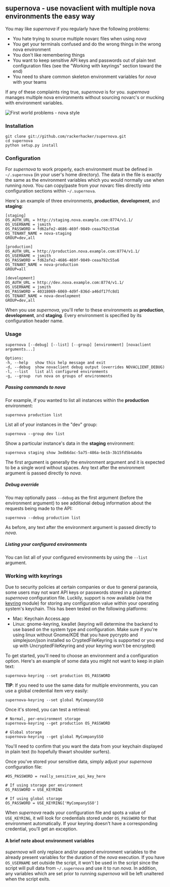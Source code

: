 ## supernova - use novaclient with multiple nova environments the easy way

You may like *supernova* if you regularly have the following problems:

* You hate trying to source multiple novarc files when using *nova*
* You get your terminals confused and do the wrong things in the wrong nova environment
* You don't like remembering things
* You want to keep sensitive API keys and passwords out of plain text configuration files (see the "Working with keyrings" section toward the end)
* You need to share common skeleton environment variables for *nova* with your teams

If any of these complaints ring true, *supernova* is for you. *supernova* manages multiple nova environments without sourcing novarc's or mucking with environment variables.

![First world problems - nova style](http://lolcdn.mhtx.net/firstworldproblems-multiplenovaenvironments-20120316-072224.jpg)

### Installation

    git clone git://github.com/rackerhacker/supernova.git
    cd supernova
    python setup.py install

### Configuration

For *supernova* to work properly, each environment must be defined in `~/.supernova` (in your user's home directory).  The data in the file is exactly the same as the environment variables which you would normally use when running *nova*.  You can copy/paste from your novarc files directly into configuration sections within `~/.supernova`.

Here's an example of three environments, **production**, **development**, and **staging**:

    [staging]
    OS_AUTH_URL = http://staging.nova.example.com:8774/v1.1/
    OS_USERNAME = jsmith
    OS_PASSWORD = fd62afe2-4686-469f-9849-ceaa792c55a6
    OS_TENANT_NAME = nova-staging
    GROUP=dev,all

    [production]
    OS_AUTH_URL = http://production.nova.example.com:8774/v1.1/
    OS_USERNAME = jsmith
    OS_PASSWORD = fd62afe2-4686-469f-9849-ceaa792c55a6
    OS_TENANT_NAME = nova-production
    GROUP=all

    [development]
    OS_AUTH_URL = http://dev.nova.example.com:8774/v1.1/
    OS_USERNAME = jsmith
    OS_PASSWORD = 40318069-6069-4d9f-836d-a46df17fc8d1
    OS_TENANT_NAME = nova-development
    GROUP=dev,all

When you use *supernova*, you'll refer to these environments as **production**, **development**, and **staging**.  Every environment is specified by its configuration header name.

### Usage

    supernova [--debug] [--list] [--group] [environment] [novaclient arguments...]

    Options:
    -h, --help   show this help message and exit
    -d, --debug  show novaclient debug output (overrides NOVACLIENT_DEBUG)
    -l, --list   list all configured environments
    -g, --group  run nova on groups of environments

##### Passing commands to *nova*

For example, if you wanted to list all instances within the **production** environment:

    supernova production list

List all of your instances in the "dev" group:

    supernova --group dev list

Show a particular instance's data in the **staging** environment:

    supernova staging show 3edb6dac-5a75-486a-be1b-3b15fd5b4ab0a

The first argument is generally the environment argument and it is expected to be a single word without spaces. Any text after the environment argument is passed directly to *nova*.

##### Debug override

You may optionally pass `--debug` as the first argument (before the environment argument) to see additional debug information about the requests being made to the API:

    supernova --debug production list

As before, any text after the environment argument is passed directly to *nova*.

##### Listing your configured environments

You can list all of your configured environments by using the `--list` argument.

### Working with keyrings
Due to security policies at certain companies or due to general paranoia, some users may not want API keys or passwords stored in a plaintext *supernova* configuration file.  Luckily, support is now available (via the [keyring](http://pypi.python.org/pypi/keyring) module) for storing any configuration value within your operating system's keychain.  This has been tested on the following platforms:

* Mac: Keychain Access.app
* Linux: gnome-keyring, kwallet (keyring will determine the backend to use based on the system type and configuration. Make sure if you're using linux without Gnome/KDE that you have pycrypto and simplejson/json installed so CryptedFileKeyring is supported or you end up with UncryptedFileKeyring and your keyring won't be encrypted)

To get started, you'll need to choose an environment and a configuration option.  Here's an example of some data you might not want to keep in plain text:

    supernova-keyring --set production OS_PASSWORD

**TIP**: If you need to use the same data for multiple environments, you can use a global credential item very easily:

    supernova-keyring --set global MyCompanySSO

Once it's stored, you can test a retrieval:

    # Normal, per-environment storage
    supernova-keyring --get production OS_PASSWORD

    # Global storage
    supernova-keyring --get global MyCompanySSO

You'll need to confirm that you want the data from your keychain displayed in plain text (to hopefully thwart shoulder surfers).

Once you've stored your sensitive data, simply adjust your *supernova* configuration file:

    #OS_PASSWORD = really_sensitive_api_key_here
    
    # If using storage per environment
    OS_PASSWORD = USE_KEYRING
    
    # If using global storage
    OS_PASSWORD = USE_KEYRING['MyCompanySSO']

When *supernova* reads your configuration file and spots a value of `USE_KEYRING`, it will look for credentials stored under `OS_PASSWORD` for that environment automatically.  If your keyring doesn't have a corresponding credential, you'll get an exception.

#### A brief note about environment variables

*supernova* will only replace and/or append environment variables to the already present variables for the duration of the *nova* execution. If you have `OS_USERNAME` set outside the script, it won't be used in the script since the script will pull data from `~/.supernova` and use it to run *nova*. In addition, any variables which are set prior to running *supernova* will be left unaltered when the script exits.
